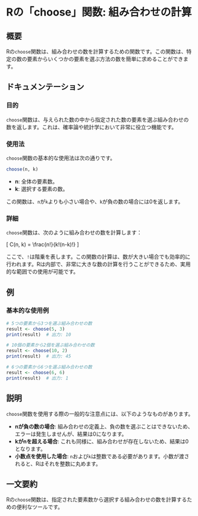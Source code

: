 <!--
Meta Description: # Rの「choose」関数: 組み合わせの計算 ## 概要 Rの`choose`関数は、組み合わせの数を計算するための関数です。この関数は、特定の数の要素からいくつかの要素を選ぶ方法の数を簡単に求めることができます。 ## ドキュメンテーション ### 目的 `choose`関数は、与えられた数の...
Meta Keywords: choose, result, 関数は, print, この関数は
-->

# Rの「choose」関数: 組み合わせの計算

## 概要
Rの`choose`関数は、組み合わせの数を計算するための関数です。この関数は、特定の数の要素からいくつかの要素を選ぶ方法の数を簡単に求めることができます。

## ドキュメンテーション
### 目的
`choose`関数は、与えられた数の中から指定された数の要素を選ぶ組み合わせの数を返します。これは、確率論や統計学において非常に役立つ機能です。

### 使用法
`choose`関数の基本的な使用法は次の通りです。

```R
choose(n, k)
```

- **n**: 全体の要素数。
- **k**: 選択する要素の数。

この関数は、`n`が`k`よりも小さい場合や、`k`が負の数の場合には0を返します。

### 詳細
`choose`関数は、次のように組み合わせの数を計算します：

\[
C(n, k) = \frac{n!}{k!(n-k)!}
\]

ここで、`!`は階乗を表します。この関数の計算は、数が大きい場合でも効率的に行われます。Rは内部で、非常に大きな数の計算を行うことができるため、実用的な範囲での使用が可能です。

## 例
### 基本的な使用例

```R
# 5つの要素から3つを選ぶ組み合わせの数
result <- choose(5, 3)
print(result)  # 出力: 10
```

```R
# 10個の要素から2個を選ぶ組み合わせの数
result <- choose(10, 2)
print(result)  # 出力: 45
```

```R
# 6つの要素から6つを選ぶ組み合わせの数
result <- choose(6, 6)
print(result)  # 出力: 1
```

## 説明
`choose`関数を使用する際の一般的な注意点には、以下のようなものがあります。

- **nが負の数の場合**: 組み合わせの定義上、負の数を選ぶことはできないため、エラーは発生しませんが、結果は0になります。
- **kがnを超える場合**: これも同様に、組み合わせが存在しないため、結果は0となります。
- **小数点を使用した場合**: `n`および`k`は整数である必要があります。小数が渡されると、Rはそれを整数に丸めます。

## 一文要約
Rの`choose`関数は、指定された要素数から選択する組み合わせの数を計算するための便利なツールです。
